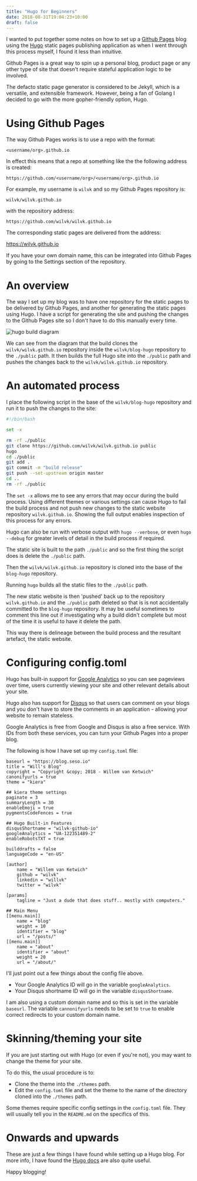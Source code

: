```yaml
---
title: "Hugo for Beginners"
date: 2018-08-31T19:04:23+10:00
draft: false
---
```


I wanted to put together some notes on how to set up a [Github Pages](https://pages.github.com/) blog using the [Hugo](https://gohugo.io/) static pages publishing application as when I went through this process myself, I found it less than intuitive.

Github Pages is a great way to spin up a personal blog, product page or any other type of site that doesn't require stateful application logic to be involved.

The defacto static page generator is considered to be Jekyll, which is a versatile, and extensible framework. However, being a fan of Golang I decided to go with the more gopher-friendly option, Hugo.

# Using Github Pages

The way Github Pages works is to use a repo with the format:

`<username/org>.github.io`

In effect this means that a repo at something like the the following address is created:

`https://github.com/<username/org>/<username/org>.github.io`

For example, my username is `wilvk` and so my Github Pages repository is:

`wilvk/wilvk.github.io`

with the repository address:

`https://github.com/wilvk/wilvk.github.io`

The corresponding static pages are delivered from the address:

https://wilvk.github.io

If you have your own domain name, this can be integrated into Github Pages by going to the Settings section of the repository.

# An overview

The way I set up my blog was to have one repository for the static pages to be delivered by Github Pages, and another for generating the static pages using Hugo. I have a script for generating the site and pushing the changes to the Github Pages site so I don't have to do this manually every time.


![hugo build diagram](https://blog.seso.io/img/hugo_blog.svg)


We can see from the diagram that the build clones the `wilvk/wilvk.github.io` repository inside the `wilvk/blog-hugo` repository to the `./public` path. It then builds the full Hugo site into the `./public` path and pushes the changes back to the `wilvk/wilvk.github.io` repository.

# An automated process

I place the following script in the base of the `wilvk/blog-hugo` repository and run it to push the changes to the site:

```bash
#!/bin/bash

set -x

rm -rf ./public
git clone https://github.com/wilvk/wilvk.github.io public
hugo
cd ./public
git add .
git commit -m "build release"
git push --set-upstream origin master
cd ..
rm -rf ./public
```

The `set -x` allows me to see any errors that may occur during the build process. Using different themes or various settings can cause Hugo to fail the build process and not push new changes to the static website repository `wilvk.github.io`. Showing the full output enables inspection of this process for any errors.

Hugo can also be run with verbose output with `hugo --verbose`, or even `hugo --debug` for greater levels of detail in the build process if required.

The static site is built to the path `./public` and so the first thing the script does is delete the `./public` path.

Then the `wilvk/wilvk.github.io` repository is cloned into the base of the `blog-hugo` repository.

Running `hugo` builds all the static files to the `./public` path.

The new static website is then 'pushed' back up to the repository `wilvk.github.io` and the `./public` path deleted so that is is not accidentally committed to the `blog-hugo` repository. It may be useful sometimes to comment this line out if investigating why a build didn't complete but most of the time it is useful to have it delete the path.

This way there is delineage between the build process and the resultant artefact, the static website.

# Configuring config.toml

Hugo has built-in support for [Google Analytics](https://analytics.google.com/analytics/web/#/) so you can see pageviews over time, users currently viewing your site and other relevant details about your site.

Hugo also has support for [Disqus](https://disqus.com/) so that users can comment on your blogs and you don't have to store the comments in an application - allowing your website to remain stateless.

Google Analytics is free from Google and Disqus is also a free service. With IDs from both these services, you can turn your Github Pages into a proper blog.

The following is how I have set up my `config.toml` file:

```
baseurl = "https://blog.seso.io"
title = "Will's Blog"
copyright = "Copyright &copy; 2018 - Willem van Ketwich"
canonifyurls = true
theme = "kiera"

## kiera theme settings
paginate = 3
summaryLength = 30
enableEmoji = true
pygmentsCodeFences = true

## Hugo Built-in Features
disqusShortname = "wilvk-github-io"
googleAnalytics = "UA-122351489-2"
enableRobotsTXT = true

builddrafts = false
languageCode = "en-US"

[author]
    name = "Willem van Ketwich"
    github = "wilvk"
    linkedin = "willvk"
    twitter = "wilvk"

[params]
    tagline = "Just a dude that does stuff.. mostly with computers."

## Main Menu
[[menu.main]]
    name = "blog"
    weight = 10
    identifier = "blog"
    url = "/posts/"
[[menu.main]]
    name = "about"
    identifier = "about"
    weight = 20
    url = "/about/"
```

I'll just point out a few things about the config file above. 

- Your Google Analytics ID will go in the variable `googleAnalytics`.
- Your Disqus shortname ID will go in the variable `disqusShortname`.

I am also using a custom domain name and so this is set in the variable `baseurl`. The variable `cannonifyurls` needs to be set to `true` to enable correct redirects to your custom domain name.

# Skinning/theming your site

If you are just starting out with Hugo (or even if you're not), you may want to change the theme for your site.

To do this, the usual procedure is to:

- Clone the theme into the `./themes` path.
- Edit the `config.toml` file and set the theme to the name of the directory cloned into the `./themes` path.

Some themes require specific config settings in the `config.toml` file. They will usually tell you in the `README.md` on the specifics of this.

# Onwards and upwards

These are just a few things I have found while setting up a Hugo blog. For more info, I have found the [Hugo docs](https://gohugo.io/getting-started/usage/) are also quite useful.

Happy blogging!
